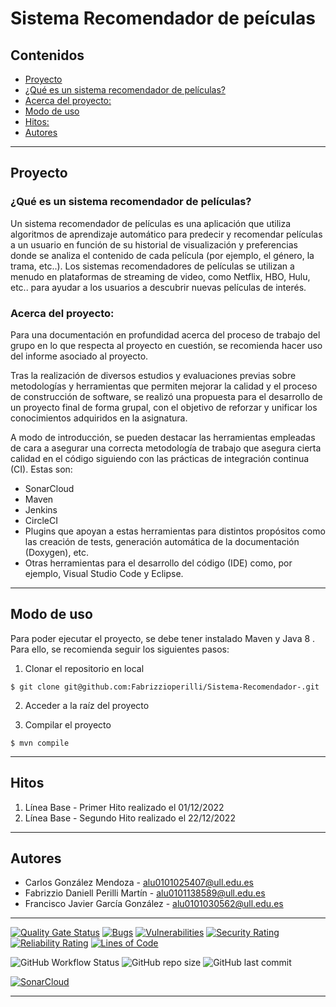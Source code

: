 # Sistema Recomendador de peículas

## Contenidos
- [Proyecto](#proyecto)
- [¿Qué es un sistema recomendador de películas?](#qué-es-un-sistema-recomendador-de-películas)
- [Acerca del proyecto:](#acerca-del-proyecto)
- [Modo de uso](#modo-de-uso)
- [Hitos:](#hitos)
- [Autores](#autores)

---

## Proyecto

### ¿Qué es un sistema recomendador de películas?
Un sistema recomendador de películas es una aplicación que utiliza algoritmos de aprendizaje automático para predecir y recomendar películas a un usuario en función de su historial de visualización y preferencias donde se analiza el contenido de cada película (por ejemplo, el género, la trama, etc..). Los sistemas recomendadores de películas se utilizan a menudo en plataformas de streaming de video, como Netflix, HBO, Hulu, etc.. para ayudar a los usuarios a descubrir nuevas películas de interés.

### Acerca del proyecto:
Para una documentación en profundidad acerca del proceso de trabajo del grupo en lo que respecta al proyecto en cuestión, se recomienda hacer uso del informe asociado al proyecto. 

Tras la realización de diversos estudios y evaluaciones previas sobre metodologías y herramientas que permiten mejorar la calidad y el proceso de construcción de software, se realizó una propuesta para el desarrollo de un proyecto final de forma grupal, con el objetivo de reforzar y unificar los conocimientos adquiridos en la asignatura.

A modo de introducción, se pueden destacar las herramientas empleadas de cara a asegurar una correcta metodología de trabajo que asegura cierta calidad en el código siguiendo con las prácticas de integración continua (CI). Estas son:
* SonarCloud
* Maven
* Jenkins
* CircleCI
* Plugins que apoyan a estas herramientas para distintos propósitos como las creación de tests, generación automática de la documentación (Doxygen), etc.
* Otras herramientas para el desarrollo del código (IDE) como, por ejemplo, Visual Studio Code y Eclipse.

---

## Modo de uso
Para poder ejecutar el proyecto, se debe tener instalado Maven y Java 8 . Para ello, se recomienda seguir los siguientes pasos:


1. Clonar el repositorio en local
```
$ git clone git@github.com:Fabrizzioperilli/Sistema-Recomendador-.git
```
2. Acceder a la raíz del proyecto

3. Compilar el proyecto
```
$ mvn compile
```

---

## Hitos
1. Línea Base - Primer Hito realizado el 01/12/2022
2. Línea Base - Segundo Hito realizado el 22/12/2022

---

## Autores
* Carlos González Mendoza - alu0101025407@ull.edu.es
* Fabrizzio Daniell Perilli Martín - alu0101138589@ull.edu.es
* Francisco Javier García González - alu0101030562@ull.edu.es

---

[![Quality Gate Status](https://sonarcloud.io/api/project_badges/measure?project=Fabrizzioperilli_Sistema-Recomendador-&metric=alert_status)](https://sonarcloud.io/summary/new_code?id=Fabrizzioperilli_Sistema-Recomendador-)
[![Bugs](https://sonarcloud.io/api/project_badges/measure?project=Fabrizzioperilli_Sistema-Recomendador-&metric=bugs)](https://sonarcloud.io/summary/new_code?id=Fabrizzioperilli_Sistema-Recomendador-)
[![Vulnerabilities](https://sonarcloud.io/api/project_badges/measure?project=Fabrizzioperilli_Sistema-Recomendador-&metric=vulnerabilities)](https://sonarcloud.io/summary/new_code?id=Fabrizzioperilli_Sistema-Recomendador-)
[![Security Rating](https://sonarcloud.io/api/project_badges/measure?project=Fabrizzioperilli_Sistema-Recomendador-&metric=security_rating)](https://sonarcloud.io/summary/new_code?id=Fabrizzioperilli_Sistema-Recomendador-)
[![Reliability Rating](https://sonarcloud.io/api/project_badges/measure?project=Fabrizzioperilli_Sistema-Recomendador-&metric=reliability_rating)](https://sonarcloud.io/summary/new_code?id=Fabrizzioperilli_Sistema-Recomendador-)
[![Lines of Code](https://sonarcloud.io/api/project_badges/measure?project=Fabrizzioperilli_Sistema-Recomendador-&metric=ncloc)](https://sonarcloud.io/summary/new_code?id=Fabrizzioperilli_Sistema-Recomendador-)


![GitHub Workflow Status](https://img.shields.io/github/actions/workflow/status/FabrizzioPerilli/Sistema-Recomendador-/maven.yml) ![GitHub repo size](https://img.shields.io/github/repo-size/FabrizzioPerilli/Sistema-Recomendador-) ![GitHub last commit](https://img.shields.io/github/last-commit/FabrizzioPerilli/Sistema-Recomendador-)

[![SonarCloud](https://sonarcloud.io/images/project_badges/sonarcloud-white.svg)](https://sonarcloud.io/summary/new_code?id=Fabrizzioperilli_Sistema-Recomendador-)

---
